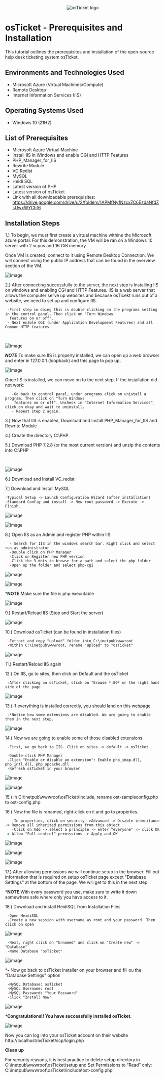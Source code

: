 <p align="center">
<img src="https://i.imgur.com/Clzj7Xs.png" alt="osTicket logo"/>
</p>

<h1>osTicket - Prerequisites and Installation</h1>
This tutorial outlines the prerequisites and installation of the open-source help desk ticketing system osTicket.<br />




<h2>Environments and Technologies Used</h2>

- Microsoft Azure (Virtual Machines/Compute)
- Remote Desktop
- Internet Information Services (IIS)

<h2>Operating Systems Used </h2>

- Windows 10</b> (21H2)

<h2>List of Prerequisites</h2>


- Microsoft Azure Virtual Machine
- Install IIS in Windows and enable CGI and HTTP Features
- PHP_Manager_for_IIS
- Rewrite Module
- VC Redist
- MySQL
- Heidi SQL
- Latest version of PHP
- Latest version of osTicket
- Link with all downloadable prerequisites: https://drive.google.com/drive/u/2/folders/1APMfNyfNzcxZC6EzdaNfdZsUwxWYChf6

<h2>Installation Steps</h2>

1.) To begin, we must first create a virtual machine withine the Microsoft azure portal. For this demonstration, the VM will be ran on a Windows 10 server with 2 vcpus and 16 GiB memory.

Once VM is created, connect to it using Remote Desktop Connection. We will connect using the public IP address that can be found in the overview section of the VM.

![image](https://github.com/akingsley22/osticket-prereqs/assets/138138839/0f27a8ef-f794-4ee8-9e1b-e5018ce4323b)

<p>
2.) After connecting successfully to the server, the next step is Installing IIS on windows and enabling CGI and HTTP Features. IIS is a web server that allows the computer serve up websites and because osTicekt runs out of a website, we need to set up and configure IIS.
     
     -First step in doing this is double clicking on the programs setting in the control panel. Then click on "Turn Windows 
      features on or off".  
     - Next enable CGI (under Application Development Features) and all Common HTTP features
  
</p>
<br />

<p>

![image](https://github.com/akingsley22/osticket-prereqs/assets/138138839/830d376d-2e9a-4825-a422-4d80becc72dd)

</p>

***NOTE*** To make sure IIS is properly installed, we can open up a web browser and enter in 127.0.0.1 (loopback) and this page to pop up.

![image](https://github.com/akingsley22/osticket-prereqs/assets/138138839/b1cdebf9-ee2a-4e01-9c03-817a890a8a5f)

Once IIS is installed, we can move on to the next step. If the installation did not work:
       
       -Go back to control panel, under programs click on unistall a program. Then click on "Turn Windows 
        features on or off". Uncheck in "Internet Information Services", click on okay and wait to uninstall.
       - Repeat step 2 again.
       
<p>
3.) Now that IIS is enabled, Download and Install PHP_Manager_for_IIS and Rewrite Module

4.) Create the directory C:\PHP

5.) Download PHP 7.2.8 (or the most current version) and unzip the contents into C:\PHP
     
</p>
<br />

<p>
     
![image](https://github.com/akingsley22/osticket-prereqs/assets/138138839/6296f9ad-2541-4b29-a533-f23b13e2dcb7)

</p>
<p>
6.) Download and Install VC_redist

7.) Download and Install MySQL

    -Typical Setup -> Launch Configuration Wizard (after installation)
    -Standard Config and install -> New root passowrd -> Execute -> Finish.

![image](https://github.com/akingsley22/osticket-prereqs/assets/138138839/be6f35bc-50a3-41c7-b3dd-c177d51b252a)

![image](https://github.com/akingsley22/osticket-prereqs/assets/138138839/a549236b-6fa9-483c-aa7e-93b6bbbb291a)

8.) Open IIS as an Admin and register PHP within IIS

      - Search for IIS in the windows search bar. Right click and select run as administrator
      -Double click on PHP Manager
      -Click on Register new PHP version
      -Click the 3 dots to browse for a path and select the php folder
      -Open up the folder and select php-cgi
      
![image](https://github.com/akingsley22/osticket-prereqs/assets/138138839/8f227d79-79d4-49fd-850b-5c267c13462f)

![image](https://github.com/akingsley22/osticket-prereqs/assets/138138839/9165b1b1-0d93-4274-bc04-43fec6519460)

***NOTE** Make sure the file is php executable

![image](https://github.com/akingsley22/osticket-prereqs/assets/138138839/eefa26d8-20fc-4bca-9c54-098346f3c512)

9.) Restart/Reload IIS (Stop and Start the server)

![image](https://github.com/akingsley22/osticket-prereqs/assets/138138839/fbae5db7-3bfb-4ce4-a4ff-1b028f6276d8)

10.) Download osTicket (can be found in installation files)

     -Extract and copy "upload" folder into C:\inetpub\wwwroot
     -Within C:\inetpub\wwwroot, rename "upload" to "osTicket"

![image](https://github.com/akingsley22/osticket-prereqs/assets/138138839/d035a19d-0feb-4db6-8374-83d1a4b54ad6)


11.) Restart/Reload IIS again 

12.) On IIS, go to sites, then click on Default and the osTicket

     -After clicking on osTicket, click on "Browse *:80* on the right hand side of the page

![image](https://github.com/akingsley22/osticket-prereqs/assets/138138839/5c13ddca-a821-461e-8ca3-97ae5d02c191)

13.) If everything is installed correctly, you should land on this webpage

     -*Notice how some extensions are disabled. We are going to enable them in the next step.

![image](https://github.com/akingsley22/osticket-prereqs/assets/138138839/41e84325-a66f-4cf8-9d6d-ec219c136fa0)

14.) Now we are going to enable some of those disabled extensions

     -First, we go back to IIS. Click on sites -> default -> osTicket 

     -Double-click PHP Manager
     -Click "Enable or disable an extension": Enable php_imap.dll, php_intl.dll, php_opcache.dll
     -Refresh osTicket in your browser

  ![image](https://github.com/akingsley22/osticket-prereqs/assets/138138839/5085cba7-f282-474f-85bf-fe4d9243471d)

  ![image](https://github.com/akingsley22/osticket-prereqs/assets/138138839/d679f2b7-2b93-4246-b2f5-2f914bdd6d5d)

  15.) In C:\inetpub\wwwroot\osTicket\include, rename ost-sampleconfig.php to ost-config.php

  16.) Now the file is renamed, right-click on it and go to properties.

       -In properties, click on security ->Advanced -> Disable inheritance -> Remove all inherited permissions from this object
       -Click on Add -> select a principle -> enter "everyone" -> click OK -> Allow "Full control" permissions -> Apply and OK

![image](https://github.com/akingsley22/osticket-prereqs/assets/138138839/7bb7570e-5ef3-4168-baf5-939e70c3bd1e)

![image](https://github.com/akingsley22/osticket-prereqs/assets/138138839/f38f9db2-c750-439b-b76c-08d80e68ab7d)

![image](https://github.com/akingsley22/osticket-prereqs/assets/138138839/81ebadde-5cb4-4745-ba39-26d6b274a6a0)

17.) After allowing permissions we will continue setup in the browser. Fill out information that is required on setup osTicket page except "Database Settings" at the bottom of the page. We will get to this in the next step.

***NOTE** With every password you use, make sure to write it down somewhere safe where only you have access to it.

18.) Download and install HeidiSQL from Installation Files
     
     -Open HeidiSQL
     -Create a new session with username as root and your password. Then click on open

![image](https://github.com/akingsley22/osticket-prereqs/assets/138138839/51e1fd31-d1c6-47d0-bb89-5a9774a6caa5)

     -Next, right click on "Unnamed" and click on "Create new" -> "Database"
     -Name Database "osTicket"

![image](https://github.com/akingsley22/osticket-prereqs/assets/138138839/3d9e5bd1-7a39-421b-862f-1c0cb9ff5732)

***-** Now go back to osTicket Installer on your browser and fill ou the "Database Settings" option

     -MySQL Database: osTicket
     -MySQL Username: root
     -MySQL Password: "Your Password"
     -Click "Install Now"

![image](https://github.com/akingsley22/osticket-prereqs/assets/138138839/2fcf18d6-3f3e-47ec-aa75-7d5b69a71bc2)

***Congratulations!! You have successfully installed osTicket.**

![image](https://github.com/akingsley22/osticket-prereqs/assets/138138839/76914213-ff08-4ba5-b47c-e18f42d4b2cf)

Now you can log into your osTicket account on their website http://localhost/osTicket/scp/login.php

**Clean up**

For security reasons, it is best practice to delete setup directory in C:\inetpub\wwwroot\osTicket\setup and Set Permissions to “Read” only: C:\inetpub\wwwroot\osTicket\include\ost-config.php


</p>
<br />
